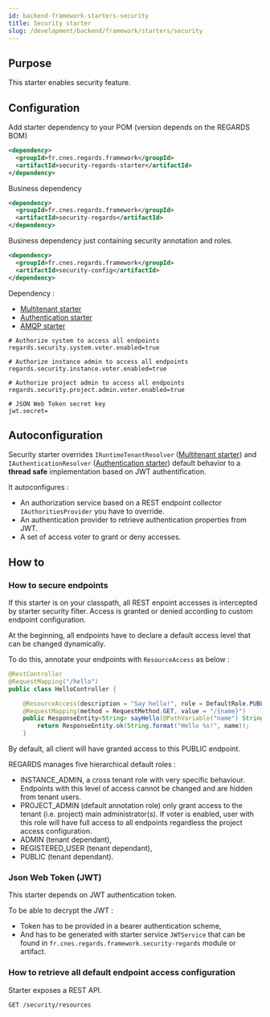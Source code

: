 ```yaml
---
id: backend-framework-starters-security
title: Security starter
slug: /development/backend/framework/starters/security
---
```



## Purpose

This starter enables security feature.

## Configuration

Add starter dependency to your POM (version depends on the REGARDS BOM)

```xml
<dependency>
  <groupId>fr.cnes.regards.framework</groupId>
  <artifactId>security-regards-starter</artifactId>
</dependency>
```

Business dependency

```xml
<dependency>
  <groupId>fr.cnes.regards.framework</groupId>
  <artifactId>security-regards</artifactId>
</dependency>
```

Business dependency just containing security annotation and roles. 

```xml
<dependency>
  <groupId>fr.cnes.regards.framework</groupId>
  <artifactId>security-config</artifactId>
</dependency>
```

Dependency :

* [Multitenant starter](multitenant)
* [Authentication starter](authentication)
* [AMQP starter](amqp)

```properties
# Authorize system to access all endpoints
regards.security.system.voter.enabled=true

# Authorize instance admin to access all endpoints
regards.security.instance.voter.enabled=true

# Authorize project admin to access all endpoints
regards.security.project.admin.voter.enabled=true

# JSON Web Token secret key
jwt.secret=
```

## Autoconfiguration

Security starter overrides `IRuntimeTenantResolver` ([Multitenant starter](multitenant)) and `IAuthenticationResolver` ([Authentication starter](authentication)) default behavior to a **thread safe** implementation based on JWT authentification.

It autoconfigures :

* An authorization service based on a REST endpoint collector `IAuthoritiesProvider` you have to override.
* An authentication provider to retrieve authentication properties from JWT.
* A set of access voter to grant or deny accesses.

## How to

### How to secure endpoints

If this starter is on your classpath, all REST enpoint accesses is intercepted by starter security filter. Access is granted or denied according to custom endpoint configuration.

At the beginning, all endpoints have to declare a default access level that can be changed dynamically.

To do this, annotate your endpoints with `ResourceAccess` as below :

```java
@RestController
@RequestMapping("/hello")
public class HelloController {

    @ResourceAccess(description = "Say hello!", role = DefaultRole.PUBLIC)
    @RequestMapping(method = RequestMethod.GET, value = "/{name}")
    public ResponseEntity<String> sayHello(@PathVariable("name") String name) {
        return ResponseEntity.ok(String.format("Hello %s!", name));
    }
```

By default, all client will have granted access to this PUBLIC endpoint.

REGARDS manages five hierarchical default roles :

* INSTANCE_ADMIN, a cross tenant role with very specific behaviour. Endpoints with this level of access cannot be changed and are hidden from tenant users.
* PROJECT_ADMIN (default annotation role) only grant access to the tenant (i.e. project) main administrator(s). If voter is enabled, user with this role will have full access to all endpoints regardless the project access configuration.
* ADMIN (tenant dependant),
* REGISTERED_USER (tenant dependant),
* PUBLIC (tenant dependant).

### Json Web Token (JWT)

This starter depends on JWT authentication token.

To be able to decrypt the JWT :

* Token has to be provided in a bearer authentication scheme,
* And has to be generated with starter service `JWTService` that can be found in `fr.cnes.regards.framework.security-regards` module or artifact.

### How to retrieve all default endpoint access configuration

Starter exposes a REST API.

```
GET /security/resources
```